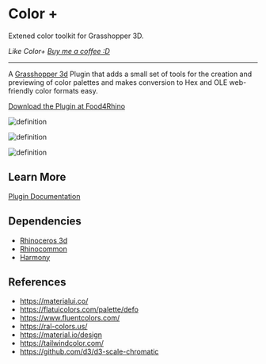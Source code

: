 # Color +
Extened color toolkit for Grasshopper 3D.

_Like Color+ [Buy me a coffee :D](http://www.buymeacoffee.com/davidmans)_

---

A [Grasshopper 3d](https://www.rhino3d.com/6/new/grasshopper/) Plugin that adds a small set of tools for the creation and previewing of color palettes and makes conversion to Hex and OLE web-friendly color formats easy.

[Download the Plugin at Food4Rhino](https://www.food4rhino.com/en/app/color)

![definition](https://user-images.githubusercontent.com/25797596/158018815-b0c64b90-ecf5-4d45-9259-83b90dd15be5.png)

![definition](https://user-images.githubusercontent.com/25797596/158018817-bc87b8f3-14f3-4f82-8bcc-aa654d687816.gif)

![definition](https://user-images.githubusercontent.com/25797596/158018822-9a424e26-3e94-4745-813e-3b0e17f4c298.gif)

## Learn More
[Plugin Documentation](https://david-mans-2.gitbook.io/color-plus/)

## Dependencies

 - [Rhinoceros 3d](https://www.rhino3d.com/)
 - [Rhinocommon](https://www.nuget.org/packages/RhinoCommon/5.12.50810.13095)
 - [Harmony](https://github.com/aloisdg/Harmony)

## References
 - https://materialui.co/
 - https://flatuicolors.com/palette/defo
 - https://www.fluentcolors.com/
 - https://ral-colors.us/
 - https://material.io/design
 - https://tailwindcolor.com/
 - https://github.com/d3/d3-scale-chromatic
